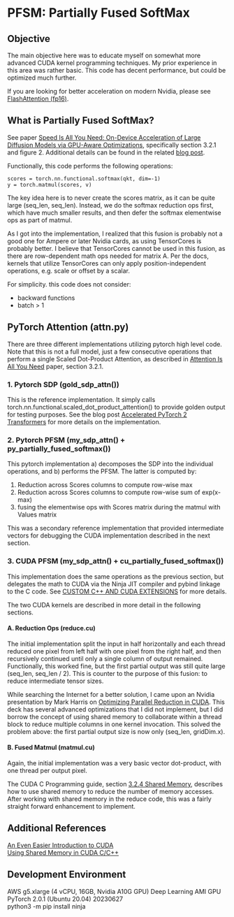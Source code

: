 # PFSM: Partially Fused SoftMax

## Objective

The main objective here was to educate myself on somewhat more advanced CUDA kernel programming techniques. My prior experience in this area was rather basic.  This code has decent performance, but could be optimized much further.

If you are looking for better acceleration on modern Nvidia, please see [FlashAttention (fp16)](https://pytorch.org/blog/accelerated-pytorch-2/).

## What is Partially Fused SoftMax?

See paper [Speed Is All You Need: On-Device Acceleration of Large Diffusion Models via GPU-Aware Optimizations](https://arxiv.org/pdf/2304.11267.pdf), 
specifically section 3.2.1 and figure 2.
Additional details can be found in the related [blog post](https://ai.googleblog.com/2023/06/speed-is-all-you-need-on-device.html).<br>

Functionally, this code performs the following operations:<br>
```
scores = torch.nn.functional.softmax(qkt, dim=-1)
y = torch.matmul(scores, v)
```

The key idea here is to never create the scores matrix, as it can be quite large (seq_len, seq_len).  Instead, we do the softmax reduction ops first, which have much smaller results, and then defer the softmax elementwise ops as part of matmul.

As I got into the implementation, I realized that this fusion is probably not a good one for Ampere or later Nvidia cards, as using TensorCores is probably better.
I believe that TensorCores cannot be used in this fusion, as there are row-dependent math ops needed for matrix A.
Per the docs, kernels that utilize TensorCores can only apply position-independent operations, e.g. scale or offset by a scalar.

For simplicity. this code does not consider:
- backward functions
- batch > 1
## PyTorch Attention (attn.py)

There are three different implementations utilizing pytorch high level code.  Note that this is not a full model, just a few consecutive operations that perform a single Scaled Dot-Product Attention, as described in [Attention Is All You Need](https://arxiv.org/pdf/1706.03762.pdf) paper, section 3.2.1.  

### 1. Pytorch SDP (gold_sdp_attn())

This is the reference implementation.  It simply calls torch.nn.functional.scaled_dot_product_attention() to provide golden output for testing purposes.  See the blog post [Accelerated PyTorch 2 Transformers](https://pytorch.org/blog/accelerated-pytorch-2/) for more details on the implementation.

### 2. Pytorch PFSM (my_sdp_attn() + py_partially_fused_softmax())

This pytorch implementation a) decomposes the SDP into the individual operations, and b) performs the PFSM.  The latter is computed by:
1. Reduction across Scores columns to compute row-wise max
2. Reduction across Scores columns to compute row-wise sum of exp(x-max)
3. fusing the elementwise ops with Scores matrix during the matmul with Values matrix

This was a secondary reference implementation that provided intermediate vectors for debugging the CUDA implementation described in the next section.

### 3. CUDA PFSM (my_sdp_attn() + cu_partially_fused_softmax())

This implementation does the same operations as the previous section, but delegates the math to CUDA via the Ninja JIT compiler and pybind linkage to the C code.  See [CUSTOM C++ AND CUDA EXTENSIONS](https://pytorch.org/tutorials/advanced/cpp_extension.html) for more details.

The two CUDA kernels are described in more detail in the following sections.

#### A. Reduction Ops (reduce.cu)

The initial implementation split the input in half horizontally and each thread reduced one pixel from left half with one pixel from the right half, and then recursively continued until only a single column of output remained.
Functionally, this worked fine, but the first partial output was still quite large (seq_len, seq_len / 2).
This is counter to the purpose of this fusion: to reduce intermediate tensor sizes.

While searching the Internet for a better solution, I came upon an Nvidia presentation by Mark Harris on [Optimizing Parallel Reduction in CUDA](https://developer.download.nvidia.com/assets/cuda/files/reduction.pdf).
This deck has several advanced optimizations that I did not implement, but I did borrow the concept of using shared memory to collaborate within a thread block to reduce multiple columns in one kernel invocation.
This solved the problem above: the first partial output size is now only (seq_len, gridDim.x).

#### B. Fused Matmul (matmul.cu)

Again, the initial implementation was a very basic vector dot-product, with one thread per output pixel.

The CUDA C Programming guide, section [3.2.4 Shared Memory](https://docs.nvidia.com/cuda/cuda-c-programming-guide/index.html#shared-memory), describes how to use shared memory to reduce the number of memory accesses.  After working with shared memory in the reduce code, this was a fairly straight forward enhancement to implement.

## Additional References
[An Even Easier Introduction to CUDA](https://developer.nvidia.com/blog/even-easier-introduction-cuda/)  
[Using Shared Memory in CUDA C/C++](https://developer.nvidia.com/blog/using-shared-memory-cuda-cc/)

## Development Environment
AWS g5.xlarge (4 vCPU, 16GB, Nvidia A10G GPU)
Deep Learning AMI GPU PyTorch 2.0.1 (Ubuntu 20.04) 20230627  
python3 -m pip install ninja

